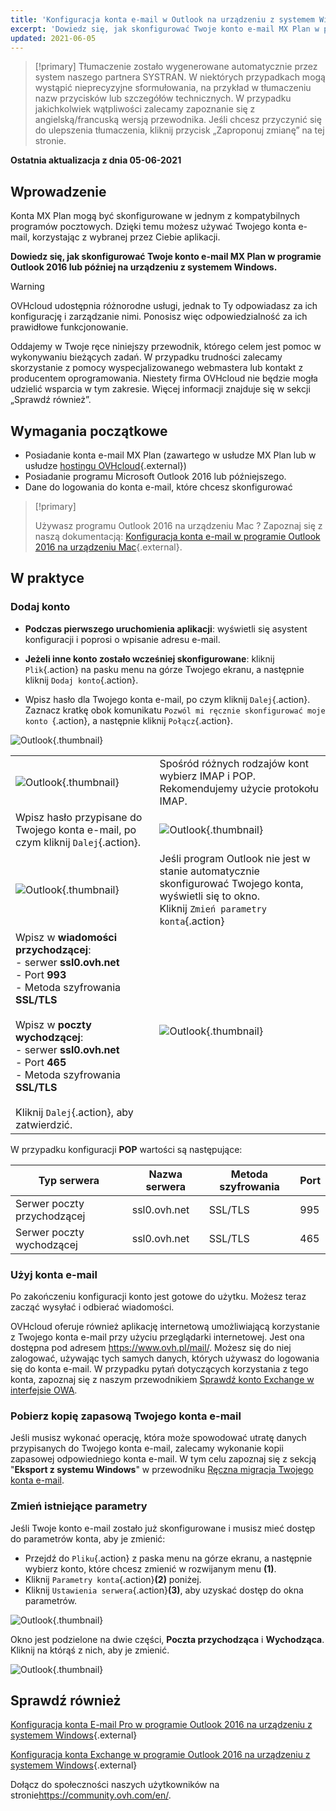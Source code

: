 ```yaml
---
title: 'Konfiguracja konta e-mail w Outlook na urządzeniu z systemem Windows'
excerpt: 'Dowiedz się, jak skonfigurować Twoje konto e-mail MX Plan w programie Outlook na urządzeniu z systemem Windows'
updated: 2021-06-05
---
```


> [!primary]
> Tłumaczenie zostało wygenerowane automatycznie przez system naszego partnera SYSTRAN. W niektórych przypadkach mogą wystąpić nieprecyzyjne sformułowania, na przykład w tłumaczeniu nazw przycisków lub szczegółów technicznych. W przypadku jakichkolwiek wątpliwości zalecamy zapoznanie się z angielską/francuską wersją przewodnika. Jeśli chcesz przyczynić się do ulepszenia tłumaczenia, kliknij przycisk „Zaproponuj zmianę” na tej stronie.
>
 
**Ostatnia aktualizacja z dnia 05-06-2021**

## Wprowadzenie

Konta MX Plan mogą być skonfigurowane w jednym z kompatybilnych programów pocztowych. Dzięki temu możesz używać Twojego konta e-mail, korzystając z wybranej przez Ciebie aplikacji.

**Dowiedz się, jak skonfigurować Twoje konto e-mail MX Plan w programie Outlook 2016 lub później na urządzeniu z systemem Windows.**


> [!warning]
>
> OVHcloud udostępnia różnorodne usługi, jednak to Ty odpowiadasz za ich konfigurację i zarządzanie nimi. Ponosisz więc odpowiedzialność za ich prawidłowe funkcjonowanie.
> 
> Oddajemy w Twoje ręce niniejszy przewodnik, którego celem jest pomoc w wykonywaniu bieżących zadań. W przypadku trudności zalecamy skorzystanie z pomocy wyspecjalizowanego webmastera lub kontakt z producentem oprogramowania. Niestety firma OVHcloud nie będzie mogła udzielić wsparcia w tym zakresie. Więcej informacji znajduje się w sekcji „Sprawdź również”.
> 


## Wymagania początkowe

- Posiadanie konta e-mail MX Plan (zawartego w usłudze MX Plan lub w usłudze [hostingu OVHcloud](https://www.ovhcloud.com/pl/web-hosting/){.external})
- Posiadanie programu Microsoft Outlook 2016 lub późniejszego.
- Dane do logowania do konta e-mail, które chcesz skonfigurować
 
> [!primary]
>
> Używasz programu Outlook 2016 na urządzeniu Mac ? Zapoznaj się z naszą dokumentacją: [Konfiguracja konta e-mail w programie Outlook 2016 na urządzeniu Mac](/pages/web/emails/how_to_configure_outlook_2016_mac){.external}.
>

## W praktyce

### Dodaj konto

- **Podczas pierwszego uruchomienia aplikacji**: wyświetli się asystent konfiguracji i poprosi o wpisanie adresu e-mail.

- **Jeżeli inne konto zostało wcześniej skonfigurowane**: kliknij `Plik`{.action} na pasku menu na górze Twojego ekranu, a następnie kliknij `Dodaj konto`{.action}.

- Wpisz hasło dla Twojego konta e-mail, po czym kliknij `Dalej`{.action}. Zaznacz kratkę obok komunikatu `Pozwól mi ręcznie skonfigurować moje konto `{.action}, a następnie kliknij `Połącz`{.action}. 

![Outlook](images/config-outlook-mxplan01.png){.thumbnail}

| | |
|---|---|
|![Outlook](images/config-outlook-mxplan02.png){.thumbnail}|Spośród różnych rodzajów kont wybierz IMAP i POP. <br>Rekomendujemy użycie protokołu IMAP.|
|Wpisz hasło przypisane do Twojego konta e-mail, po czym kliknij `Dalej`{.action}. |![Outlook](images/config-outlook-mxplan03.png){.thumbnail}|
|![Outlook](images/config-outlook-mxplan04.png){.thumbnail}|Jeśli program Outlook nie jest w stanie automatycznie skonfigurować Twojego konta, wyświetli się to okno. <br>Kliknij `Zmień parametry konta`{.action} |
|Wpisz w **wiadomości przychodzącej**: <br>- serwer **ssl0.ovh.net** <br>- Port **993**<br>- Metoda szyfrowania **SSL/TLS**<br><br>Wpisz w **poczty wychodzącej**: <br>- serwer **ssl0.ovh.net** <br>- Port **465**<br>- Metoda szyfrowania **SSL/TLS**<br><br>Kliknij `Dalej`{.action}, aby zatwierdzić. |![Outlook](images/config-outlook-mxplan05.png){.thumbnail}|


W przypadku konfiguracji **POP** wartości są następujące:

|Typ serwera|Nazwa serwera|Metoda szyfrowania|Port|
|---|---|---|---|
|Serwer poczty przychodzącej|ssl0.ovh.net|SSL/TLS|995|
|Serwer poczty wychodzącej|ssl0.ovh.net|SSL/TLS|465|

### Użyj konta e-mail

Po zakończeniu konfiguracji konto jest gotowe do użytku. Możesz teraz zacząć wysyłać i odbierać wiadomości.

OVHcloud oferuje również aplikację internetową umożliwiającą korzystanie z Twojego konta e-mail przy użyciu przeglądarki internetowej. Jest ona dostępna pod adresem <https://www.ovh.pl/mail/>. Możesz się do niej zalogować, używając tych samych danych, których używasz do logowania się do konta e-mail. W przypadku pytań dotyczących korzystania z tego konta, zapoznaj się z naszym przewodnikiem [Sprawdź konto Exchange w interfejsie OWA](/pages/web/microsoft-collaborative-solutions/owa_user_guide).

### Pobierz kopię zapasową Twojego konta e-mail

Jeśli musisz wykonać operację, która może spowodować utratę danych przypisanych do Twojego konta e-mail, zalecamy wykonanie kopii zapasowej odpowiedniego konta e-mail. W tym celu zapoznaj się z sekcją "**Eksport z systemu Windows**" w przewodniku [Ręczna migracja Twojego konta e-mail](/pages/web/emails/manual_email_migration#eksport-z-systemu-windows).


### Zmień istniejące parametry

Jeśli Twoje konto e-mail zostało już skonfigurowane i musisz mieć dostęp do parametrów konta, aby je zmienić:

- Przejdź do `Pliku`{.action} z paska menu na górze ekranu, a następnie wybierz konto, które chcesz zmienić w rozwijanym menu **(1)**.
- Kliknij `Parametry konta`{.action}**(2)** poniżej.
- Kliknij `Ustawienia serwera`{.action}**(3)**, aby uzyskać dostęp do okna parametrów.

![Outlook](images/config-outlook-mxplan06.png){.thumbnail}

Okno jest podzielone na dwie części, **Poczta przychodząca** i **Wychodząca**. Kliknij na którąś z nich, aby je zmienić.

![Outlook](images/config-outlook-mxplan07.png){.thumbnail}


## Sprawdź również

[Konfiguracja konta E-mail Pro w programie Outlook 2016 na urządzeniu z systemem Windows](/pages/web/emails-pro/how_to_configure_outlook_2016){.external}

[Konfiguracja konta Exchange w programie Outlook 2016 na urządzeniu z systemem Windows](/pages/web/microsoft-collaborative-solutions/how_to_configure_outlook_2016){.external}

Dołącz do społeczności naszych użytkowników na stronie<https://community.ovh.com/en/>.
